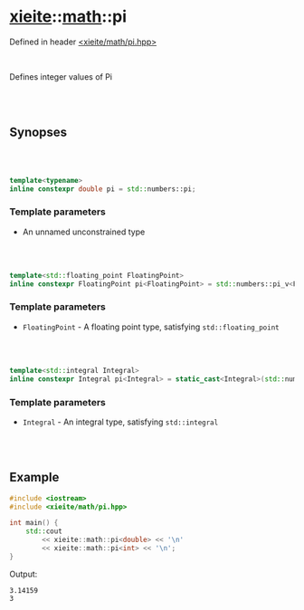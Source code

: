 # [xieite](../xieite.md)::[math](../math.md)::pi
Defined in header [<xieite/math/pi.hpp>](../../include/xieite/math/pi.hpp)

<br/>

Defines integer values of Pi

<br/><br/>

## Synopses

<br/><br/>

```cpp
template<typename>
inline constexpr double pi = std::numbers::pi;
```
### Template parameters
- An unnamed unconstrained type

<br/><br/>

```cpp
template<std::floating_point FloatingPoint>
inline constexpr FloatingPoint pi<FloatingPoint> = std::numbers::pi_v<FloatingPoint>;
```
### Template parameters
- `FloatingPoint` - A floating point type, satisfying `std::floating_point`

<br/><br/>

```cpp
template<std::integral Integral>
inline constexpr Integral pi<Integral> = static_cast<Integral>(std::numbers::pi);
```
### Template parameters
- `Integral` - An integral type, satisfying `std::integral`

<br/><br/>

## Example
```cpp
#include <iostream>
#include <xieite/math/pi.hpp>

int main() {
	std::cout
		<< xieite::math::pi<double> << '\n'
		<< xieite::math::pi<int> << '\n';
}
```
Output:
```
3.14159
3
```
